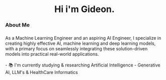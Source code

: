 <h1 align="center">Hi i'm Gideon.</h1>

###

<h3 align="left">About Me</h3>

###

<p align="left">As a Machine Learning Engineer and an aspiring AI Engineer, I specialize in creating highly effective AI, machine learning and deep learning models, with a primary focus on seamlessly integrating these solution-driven models into practical real-world applications.<br><br>- 📚 I'm currently studying & researching Artificial Intelligence - Generative AI, LLM's & HealthCare Informatics</p>

###
